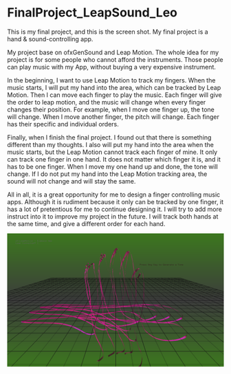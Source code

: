 # FinalProject_LeapSound_Leo


This is my final project, and this is the screen shot. My final project is a hand & sound-controlling app.

My project base on ofxGenSound and Leap Motion. The whole idea for my project is for some people who cannot afford the instruments. Those people can play music with my App, without buying a very expensive instrument.

In the beginning, I want to use Leap Motion to track my fingers. When the music starts, I will put my hand into the area, which can be tracked by Leap Motion. Then I can move each finger to play the music. Each finger will give the order to leap motion, and the music will change when every finger changes their position. For example, when I move one finger up, the tone will change. When I move another finger, the pitch will change. Each finger has their specific and individual orders.

Finally, when I finish the final project. I found out that there is something different than my thoughts. I also will put my hand into the area when the music starts, but the Leap Motion cannot track each finger of mine. It only can track one finger in one hand. It does not matter which finger it is, and it has to be one finger. When I move my one hand up and done, the tone will change. If I do not put my hand into the Leap Motion tracking area, the sound will not change and will stay the same.

All in all, it is a great opportunity for me to design a finger controlling music apps. Although it is rudiment because it only can be tracked by one finger, it has a lot of pretentious for me to continue designing it. I will try to add more instruct into it to improve my project in the future. I will track both hands at the same time, and give a different order for each hand. 


![This is the screenshot](https://github.com/Leo3600Liu/FinalProject_LeapSound_Leo/blob/master/assets/FinalProject_LeapSound_Leo.png)
